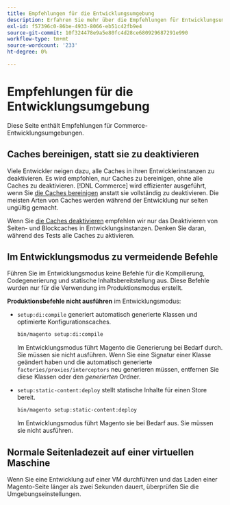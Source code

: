 ```yaml
---
title: Empfehlungen für die Entwicklungsumgebung
description: Erfahren Sie mehr über die Empfehlungen für Entwicklungsumgebungen in Adobe Commerce. Erfahren Sie mehr über Implementierungsanleitungen und Optimierungsstrategien.
exl-id: f57396c0-86be-4933-8066-eb51c42fb9e4
source-git-commit: 10f324478e9a5e80fc4d28ce680929687291e990
workflow-type: tm+mt
source-wordcount: '233'
ht-degree: 0%

---
```


# Empfehlungen für die Entwicklungsumgebung

Diese Seite enthält Empfehlungen für Commerce-Entwicklungsumgebungen.

## Caches bereinigen, statt sie zu deaktivieren

Viele Entwickler neigen dazu, alle Caches in ihren Entwicklerinstanzen zu deaktivieren. Es wird empfohlen, nur Caches zu bereinigen, ohne alle Caches zu deaktivieren. [!DNL Commerce] wird effizienter ausgeführt, wenn Sie [die Caches bereinigen](../configuration/cli/manage-cache.md#clean-and-flush-cache-types) anstatt sie vollständig zu deaktivieren. Die meisten Arten von Caches werden während der Entwicklung nur selten ungültig gemacht.

Wenn Sie [die Caches deaktivieren](../configuration/cli/manage-cache.md#enable-or-disable-cache-types) empfehlen wir nur das Deaktivieren von Seiten- und Blockcaches in Entwicklungsinstanzen. Denken Sie daran, während des Tests alle Caches zu aktivieren.

## Im Entwicklungsmodus zu vermeidende Befehle

Führen Sie im Entwicklungsmodus keine Befehle für die Kompilierung, Codegenerierung und statische Inhaltsbereitstellung aus. Diese Befehle wurden nur für die Verwendung im Produktionsmodus erstellt.

**Produktionsbefehle nicht ausführen** im Entwicklungsmodus:

* `setup:di:compile` generiert automatisch generierte Klassen und optimierte Konfigurationscaches.

  ```bash
  bin/magento setup:di:compile
  ```

  Im Entwicklungsmodus führt Magento die Generierung bei Bedarf durch. Sie müssen sie nicht ausführen. Wenn Sie eine Signatur einer Klasse geändert haben und die automatisch generierte `factories/proxies/interceptors` neu generieren müssen, entfernen Sie diese Klassen oder den _generierten_ Ordner.

* `setup:static-content:deploy` stellt statische Inhalte für einen Store bereit.

  ```bash
  bin/magento setup:static-content:deploy
  ```

  Im Entwicklungsmodus führt Magento sie bei Bedarf aus. Sie müssen sie nicht ausführen.

## Normale Seitenladezeit auf einer virtuellen Maschine

Wenn Sie eine Entwicklung auf einer VM durchführen und das Laden einer Magento-Seite länger als zwei Sekunden dauert, überprüfen Sie die Umgebungseinstellungen.
